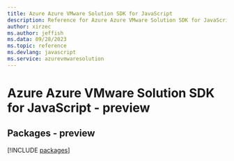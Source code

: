 ```yaml
---
title: Azure Azure VMware Solution SDK for JavaScript
description: Reference for Azure Azure VMware Solution SDK for JavaScript
author: xirzec
ms.author: jeffish
ms.data: 09/28/2023
ms.topic: reference
ms.devlang: javascript
ms.service: azurevmwaresolution
---
```

# Azure Azure VMware Solution SDK for JavaScript - preview
## Packages - preview
[!INCLUDE [packages](azure-vmware-solution-index.md)]
